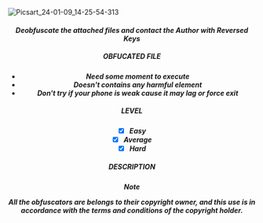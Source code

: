 ![Picsart_24-01-09_14-25-54-313](https://github.com/exotic-inx/REVERSE/assets/92029487/977a586c-0640-4ad2-ba24-6488c6c25e65)

<h5 align="center"><b>Deobfuscate the attached files and contact the Author with Reversed Keys</b</h5>

<h5><b>OBFUCATED FILE</b></h5>

* *Need some moment to execute*
* *Doesn't contains any harmful element*
* *Don't try if your phone is weak cause it may lag or force exit*

<h5><b>LEVEL</b></h5>

- [x] Easy
- [x] Average
- [x] Hard

<h5 align="center"><b>DESCRIPTION</b></h5>

> [!NOTE]  
> **All the obfuscators are belongs to their copyright owner, and this use is in accordance with the terms and conditions of the copyright holder.**
